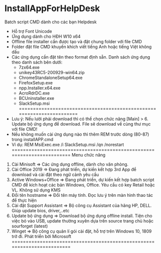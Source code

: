 # InstallAppForHelpDesk

Batch script CMD dành cho các bạn Helpdesk 
- Hỗ trợ Font Unicode
- Ứng dụng dành cho HĐH W10 x64
- Offline file installer cần được tạo và đặt chung folder với file CMD
- Folder đặt file CMD khuyến khích viết tiếng Anh hoặc tiếng Việt không dấu
- Các ứng dụng cần đặt tên theo format định sẵn. Danh sách ứng dụng theo danh sách bên dưới:
  + 7zx64.exe
  + unikey43RC5-200929-win64.zip
  + ChromeStandaloneSetup64.exe
  + FirefoxSetup.exe
  + npp.Installer.x64.exe
  + AcroRdrDC.exe
  + BCUninstaller.exe
  + SlackSetup.msi
======================================================================
- Lưu ý: Nếu lười phải download thì có thể chọn chức năng [Main] > 6. Update bộ ứng dụng để download. File sẽ download về cùng thư mục với file CMD!
- Nếu không muốn cài ứng dụng nào thì thêm REM trước dòng (80-87) trong installAPP.cmd
- Ví dụ: REM MsiExec.exe /i SlackSetup.msi /qn /norestart
========================================================================
Menu chức năng
1. Cài Minisoft
=> Các ứng dụng offline, dành cho văn phòng. 
2. Cài Office 2019
=> Đang phát triển, dự kiến kết hợp 3rd App để download và cài đặt theo ngữ cảnh yêu cầu
3. Active Windows+Office
=> Đang phát triển, dự kiến kết hợp batch script CMD để kích hoạt các bản Windows, Office. Yêu cầu có key Retail hoặc VL. Không sử dụng KMS
4. Đổi tên hostname
=> Đổi tên máy tính. Đọc lưu ý trên màn hình thao tác để thực hiện
5. Cài đặt Support Assistant
=> Bộ công cụ Assistant của hãng HP, DELL. Giúp update bios, driver,..etc
6. Update bộ ứng dụng
=> Download bộ ứng dụng offline install. Tiện cho việc bỏ vào USB, update thường xuyên dựa trên source trang chủ hoặc sourforget (latest)
7. Winget
=> Bộ công cụ quản lí gói cài đặt, hỗ trợ trên Windows 10, 1809 trở đi. Phát triển bởi Microsoft
========================================================================
